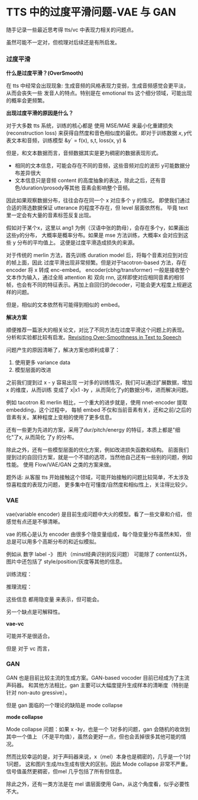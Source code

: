 
# TTS 中的过度平滑问题-VAE 与 GAN

随手记录一些最近思考得 tts/vc 中表现力相关的问题点。

虽然可能不一定对，但梳理对后续还是有所启发。

### 过度平滑

**什么是过度平滑？(OverSmooth)**

在 tts 中经常会出现现象: 生成音频的风格表现力变弱，生成音频感觉会更平淡，从而会丧失一些
发音人的特点。特别是在 emotional tts 这个细分领域，可能出现的概率会更频繁。

**出现过度平滑的原因是什么？**

对于大多数 tts  系统，训练的核心都是 使用 MSE/MAE 来最小化重建损失(reconstruction loss)
来获得自然度和音色相似度的最优。即对于训练数据 $x, y$代表文本和音频，训练模型 &y` = f(x), s,t, loss(x, y) &

但是，和文本数据而言，音频数据其实是更为稠密的数据表现形式。
- 相同的文本信息，可能会存在不同的音频，这些音频对应的波形 y可能数据分布差异很大
- 文本信息只是音频 content 的高度抽象的表达，除此之后，还有音色/duration/prosody等其他
音素会影响整个音频。

因此如果观察数据分布，往往会存在同一个 x 对应多个 y 的情况。
即使我们通过合适的筛选数据保证 utterance 的程度不存在，但 level 层面依然有。
毕竟 text 里一定会有大量的音素标签反复出现。

假如对于某个x，这里以 ang1 为例（汉语中张的韵母），会存在多个y，如果画出这些y的分布，
大概率是概率分布。如果是 mse 方法训练，大概率x 会对应到这些 y 分布的平均值上。
这便是过度平滑造成损失的来源。

对于传统的 merlin 方法，首先训练 duration model 后，将每个音素对应到对应的帧上面，因此
过度平滑出现非常频繁。但是对于tacotron-based 方法，存在 encoder 将 x 转成 enc-embed。
encoder(cbhg/transformer) 一般是接收整个文本作为输入，通过全局 attention 和 双向 rnn,
这样即使对应相同音素的相邻帧，也会有不同的特征表示。再加上自回归的decoder，可能会更大程度上规避这样的问题。

但是，相似的文本依然有可能得到相似的 embed。


**解决方案**

顺便推荐一篇浙大的相关论文，对比了不同方法在过度平滑这个问题上的表现。
分析和实验都比较有启发。[Revisiting Over-Smoothness in Text to Speech](https://arxiv.org/pdf/2202.13066.pdf)

问题产生的原因清晰了，解决方案也顺利成章了：
1. 使用更多 variance data
2. 模型层面的改进

之前我们提到过 x - y 容易出现 一对多的训练情况，我们可以通过扩展数据，增加 x 的维度，从而训练
变成了 x|x1 -》y ，从而简化了y的数据分布，进而解决问题。

例如 tacotron 和 merlin 相比，一个重大的进步就是，使用 nnet-encoder 提取 embedding，这个过程中，
每帧 embed 不仅和当前音素有关，还和之前/之后的音素有关。某种程度上变相的使用了更多信息。

还有一些更为先进的方案，采用了dur/pitch/energy 的特征，本质上都是"细化"了x, 从而简化 了y
的分布。

除此之外，还有一些模型层面的优化方案，例如改进损失函数和结构。
前面我们提到过的自回归方案，就是一个不错的选项，当然他自己还有一些别的问题，例如性能。
使用 Flow/VAE/GAN 之类的方案来做。


题外话: 从客服 tts 开始接触这个领域，可能开始接触的问题比较简单，不太涉及惊喜粒度的表现力问题，
更多集中在可懂度/自然度和相似性上，关注得比较少。

### VAE 

vae(variable encoder) 是目前生成问题中大火的模型。看了一些文章和介绍，
但感觉有点还是不够清晰。

vae 的核心是认为 encoder 由很多个隐变量组成，每个隐变量分布虽然未知，
但总是可以用多个高斯分布的和近似模拟。

例如从 数字 label -》 图片（minst经典识别的反问题）
可能除了 content以外，图片中还包括了 style/position/灰度等其他的信息。

训练流程：

推理流程：

这些信息 都用隐变量 来表示，但可能会。

另一个缺点是可解释性。

**vae-vc**      

可能并不是很适合。

但是 对于 vc 而言，


### GAN

GAN 也是目前比较主流的生成方案。GAN-based vocoder 目前已经成为了主流声码器。
和其他方法相比，gan 主要可以大幅度提升生成样本的清晰度（特别是针对 non-auto gressive）。

但是 gan 面临的一个理论的缺陷是 mode collapse

**mode collapse**

Mode collapse 问题：如果 x -》y，也是一个 1对多的问题，gan 会随机的收敛到其中一个值上
（不是平均值），虽然会更好一点，但也会丢掉很多其他可能的情况。

然而比较幸运的是，对于声码器来说，x（mel）本身也是稠密的，几乎是一个1对1问题，
这和图片生成/tts生成有很大的区别。因此 Mode collapse 非常不严重。信号值虽然更稠密，但mel
几乎包括了所有但信息。

除此之外，还有一类方法是在 mel 谱层面使用 Gan，从这个角度看，似乎必要性不大。
